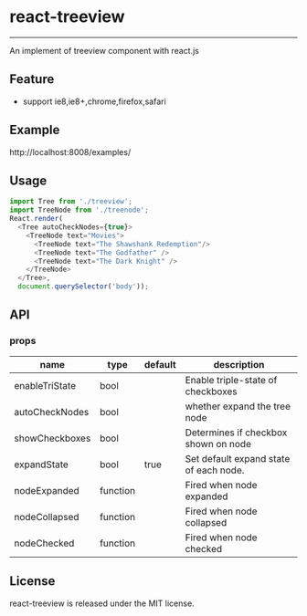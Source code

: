 # react-treeview
---

An implement of treeview component with react.js


## Feature

* support ie8,ie8+,chrome,firefox,safari


## Example

http://localhost:8008/examples/


## Usage

```js
import Tree from './treeview';
import TreeNode from './treenode';
React.render(
  <Tree autoCheckNodes={true}>
    <TreeNode text="Movies">
      <TreeNode text="The Shawshank Redemption"/>
      <TreeNode text="The Godfather" />
      <TreeNode text="The Dark Knight" />
    </TreeNode>
  </Tree>,
  document.querySelector('body'));
```

## API

### props

<table class="table table-bordered table-striped">
    <thead>
    <tr>
        <th style="width: 100px;">name</th>
        <th style="width: 50px;">type</th>
        <th style="width: 50px;">default</th>
        <th>description</th>
    </tr>
    </thead>
    <tbody>
        <tr>
          <td>enableTriState</td>
          <td>bool</td>
          <td></td>
          <td>Enable triple-state of checkboxes</td>
        </tr>
        <tr>
          <td>autoCheckNodes</td>
          <td>bool</td>
          <td></td>
          <td>whether expand the tree node</td>
        </tr>
        <tr>
          <td>showCheckboxes</td>
          <td>bool</td>
          <td></td>
          <td>Determines if checkbox shown on node</td>
        </tr>
        <tr>
          <td>expandState</td>
          <td>bool</td>
          <td>true</td>
          <td>Set default expand state of each node.</td>
        </tr>
        <tr>
          <td>nodeExpanded</td>
          <td>function</td>
          <td></td>
          <td>Fired when node expanded</td>
        </tr>
        <tr>
          <td>nodeCollapsed</td>
          <td>function</td>
          <td></td>
          <td>Fired when node collapsed</td>
        </tr>
          <tr>
          <td>nodeChecked</td>
          <td>function</td>
          <td></td>
          <td>Fired when node checked</td>
        </tr>
    </tbody>
</table>

## License

react-treeview is released under the MIT license.
